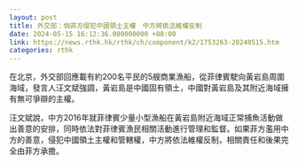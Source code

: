 ```yaml
---
layout: post
title: 外交部：倘菲方侵犯中國領土主權　中方將依法維權反制
date: 2024-05-15 16:12:36.000000000 +08:00
link: https://news.rthk.hk/rthk/ch/component/k2/1753263-20240515.htm
categories: rthk
---
```


在北京，外交部回應載有約200名平民的5艘商業漁船，從菲律賓駛向黃岩島周圍海域，發言人汪文斌強調，黃岩島是中國固有領土，中國對黃岩島及其附近海域擁有無可爭辯的主權。

汪文斌說，中方2016年就菲律賓少量小型漁船在黃岩島附近海域正常捕魚活動做出善意的安排，同時依法對菲律賓漁民相關活動進行管理和監督。如果菲方濫用中方的善意，侵犯中國領土主權和管轄權，中方將依法維權反制，相關責任和後果完全由菲方承擔。
